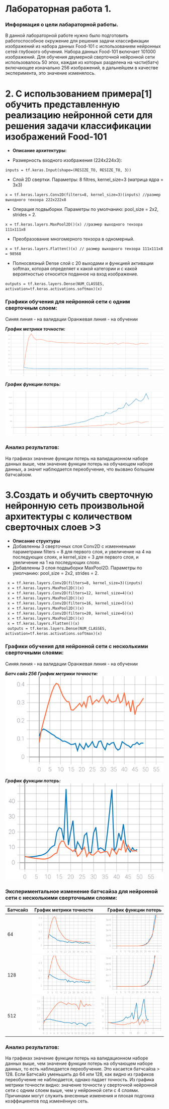 Лабораторная работа 1.  
====

### Информация о цели лабараторной работы.
В данной лабораторной работе нужно было подготовить работоспособное окружение для решения задачи классификации изображений из набора данных Food-101 с использованием нейронных сетей глубокого обучения. Набора данных Food-101 включает 101000 изображений. Для обучения двумерной сверточной нейронной сети использовалось 50 эпох, каждая из которых разделена на части(батч) включающее изначально 256 изображений, в дальнейшем в качестве эксперимента, это значение изменялось.

# 2. С использованием примера[1] обучить представленную реализацию нейронной сети для решения задачи классификации изображений Food-101
* **Описание архитектуры:**   
 
* Размерность входного изображения (224x224x3): 
```
inputs = tf.keras.Input(shape=(RESIZE_TO, RESIZE_TO, 3))
```

* Слой 2D свертки. Параметры: 8 filtres, kernel_size=3 (матрица ядра = 3x3)
```
x = tf.keras.layers.Conv2D(filters=8, kernel_size=3)(inputs) //размер выходного тензора 222х222х8
```

* Операция подвыборки. Параметры по умолчанию: pool_size = 2х2, strides = 2.
```
x = tf.keras.layers.MaxPool2D()(x) //размер выходного тензора 111х111х8
```

* Преобразование многомерного тензора в одномерный. 
 ```
 x = tf.keras.layers.Flatten()(x) // размер выходного тензора 111x111x8 = 98568
 ```
 
 * Полносвязный Dense слой с 20 выходами и функцией активации softmax, которая определяет к какой категории и с какой вероятностью относится поданное на вход изображение.
```
outputs = tf.keras.layers.Dense(NUM_CLASSES, activation=tf.keras.activations.softmax)(x)
```

 ### Графики обучения для нейронной сети с одним сверточным слоем:
 
Синяя линия - на валидации
Оранжевая линия - на обучении

 ***График метрики точности:*** 
<img src="./1_Слой/Графики/epoch_categorical_accuracy.svg">

 ***График функции потерь:*** 
 
<img src="./1_Слой/Графики/epoch_loss.svg">

### Анализ результатов:

На графиках значение функции потерь на валидационном наборе данных выше, чем значение функции потерь на обучающем наборе данных, а значит наблюдается переобучение, что вызвано большим батчсайзом. 

# 3.Создать и обучить сверточную нейронную сеть произвольной архитектуры с количеством сверточных слоев >3
* **Описание структуры** 
* Добавленны 3 сверточных слоя Conv2D с изменнеными параметрами filters = 8 для первого слоя, и увеличение на 4 на последующих слоях, и kernel_size = 3 для первого слоя, и увеличение на 1 на последующих слоях.
* Добавленны 3 слоя подвыборки MaxPool2D. Параметры по умолчанию: pool_size = 2х2, strides = 2.

 ```
  x = tf.keras.layers.Conv2D(filters=8, kernel_size=3)(inputs)
  x = tf.keras.layers.MaxPool2D()(x)
  x = tf.keras.layers.Conv2D(filters=12, kernel_size=4)(x)
  x = tf.keras.layers.MaxPool2D()(x)
  x = tf.keras.layers.Conv2D(filters=16, kernel_size=5)(x)
  x = tf.keras.layers.MaxPool2D()(x)
  x = tf.keras.layers.Conv2D(filters=20, kernel_size=6)(x)
  x = tf.keras.layers.MaxPool2D()(x)
  x = tf.keras.layers.Flatten()(x)
  outputs = tf.keras.layers.Dense(NUM_CLASSES, activation=tf.keras.activations.softmax)(x)
  ```


 ### Графики обучения для нейронной сети с несколькими сверточными слоями:
 
Синяя линия - на валидации
Оранжевая линия - на обучении

 ***Батч сайз 256*** 
 ***График метрики точности:*** 
<img src="./4_Слоя_256/Графики/epoch_categorical_accuracy.svg">

 ***График функции потерь:*** 
<img src="./4_Слоя_256/Графики/epoch_loss.svg">

 ### Экспериментальное изменение батчсайза для нейронной сети с несколькими сверточными слоями:
 
|         Батчсайз         |                      График метрики точности                                    |                 График функции потерь                                            |
| ------------------------ |:-------------------------------------------------------------------------------:| --------------------------------------------------------------------------------:|
|            64            | <img src="./4_Слоя_64/Графики/epoch_categorical_accuracy.svg">                  |  <img src="./4_Слоя_64/Графики/epoch_loss.svg">                                  |
|            128           | <img src="./4_Слоя_128/Графики/epoch_categorical_accuracy.svg">                 |  <img src="./4_Слоя_128/Графики/epoch_loss.svg">                                 |
|            512           | <img src="./4_Слоя_512/Графики/epoch_categorical_accuracy.svg">                 |  <img src="./4_Слоя_512/Графики/epoch_loss.svg">                                 |

### Анализ результатов:

На графиках значение функции потерь на валидационном наборе данных выше, чем значение функции потерь на обучающем наборе данных, то есть наблюдается переобучение. Это касается батчсайза > 128. Если Батчсайз уменьшить до 64 или 128, как видно из графиков переобучение не наблюдается, однако падает точность. Из графика метрики точности видно: значение точности у сверточной нейронной сети с одним слоем выше, чем у нейронной сети с 4 слоями. Причинами могут служить внесенные изменения и плохая подгонка коэффициентов под изменённую сеть. 

